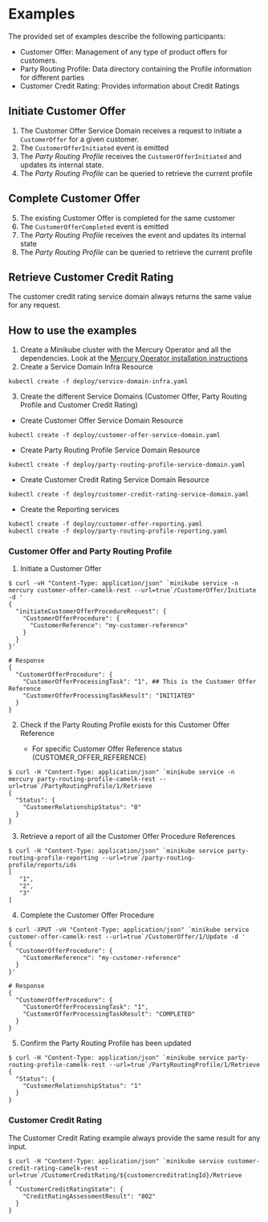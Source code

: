 # Examples

The provided set of examples describe the following participants:

* Customer Offer: Management of any type of product offers for customers.
* Party Routing Profile: Data directory containing the Profile information for different parties
* Customer Credit Rating: Provides information about Credit Ratings

## Initiate Customer Offer

1. The Customer Offer Service Domain receives a request to initiate a `CustomerOffer` for a given customer.
2. The `CustomerOfferInitiated` event is emitted
3. The _Party Routing Profile_ receives the `CustomerOfferInitiated` and updates its internal state.
4. The _Party Routing Profile_ can be queried to retrieve the current profile

## Complete Customer Offer

5. The existing Customer Offer is completed for the same customer
6. The `CustomerOfferCompleted` event is emitted
7. The _Party Routing Profile_ receives the event and updates its internal state
8. The _Party Routing Profile_ can be queried to retrieve the current profile

## Retrieve Customer Credit Rating

The customer credit rating service domain always returns the same value for any request.

## How to use the examples

1. Create a Minikube cluster with the Mercury Operator and all the dependencies. Look at
   the [Mercury Operator installation instructions](../../mercury-operator/README.md)
2. Create a Service Domain Infra Resource

```shell
kubectl create -f deploy/service-domain-infra.yaml
```

3. Create the different Service Domains (Customer Offer, Party Routing Profile and Customer Credit Rating)

* Create Customer Offer Service Domain Resource

```shell
kubectl create -f deploy/customer-offer-service-domain.yaml
```

* Create Party Routing Profile Service Domain Resource

```shell
kubectl create -f deploy/party-routing-profile-service-domain.yaml
```

* Create Customer Credit Rating Service Domain Resource

```shell
kubectl create -f deploy/customer-credit-rating-service-domain.yaml
```

* Create the Reporting services

```shell
kubectl create -f deploy/customer-offer-reporting.yaml
kubectl create -f deploy/party-routing-profile-reporting.yaml
```

###  Customer Offer and Party Routing Profile

1. Initiate a Customer Offer

```shell
$ curl -vH "Content-Type: application/json" `minikube service -n mercury customer-offer-camelk-rest --url=true`/CustomerOffer/Initiate -d '          
{
  "initiateCustomerOfferProcedureRequest": {
    "CustomerOfferProcedure": {
      "CustomerReference": "my-customer-reference"
    }
  }
}'

# Response
{
  "CustomerOfferProcedure": {
    "CustomerOfferProcessingTask": "1", ## This is the Customer Offer Reference
    "CustomerOfferProcessingTaskResult": "INITIATED"
  }
} 
```

2. Check if the Party Routing Profile exists for this Customer Offer Reference

    * For specific Customer Offer Reference status (CUSTOMER_OFFER_REFERENCE)

```shell
$ curl -H "Content-Type: application/json" `minikube service -n mercury party-routing-profile-camelk-rest --url=true`/PartyRoutingProfile/1/Retrieve
{
  "Status": {
    "CustomerRelationshipStatus": "0"
  }
}
```

3. Retrieve a report of all the Customer Offer Procedure References

```shell
$ curl -H "Content-Type: application/json" `minikube service party-routing-profile-reporting --url=true`/party-routing-profile/reports/ids
[
   "1",
   "2",
   "3"
]
```

4. Complete the Customer Offer Procedure

```shell
$ curl -XPUT -vH "Content-Type: application/json" `minikube service customer-offer-camelk-rest --url=true`/CustomerOffer/1/Update -d '          
{
  "CustomerOfferProcedure": {
    "CustomerReference": "my-customer-reference"
  }
}'

# Response
{
  "CustomerOfferProcedure": {
    "CustomerOfferProcessingTask": "1",
    "CustomerOfferProcessingTaskResult": "COMPLETED"
  }
} 
```

5. Confirm the Party Routing Profile has been updated

```shell
$ curl -H "Content-Type: application/json" `minikube service party-routing-profile-camelk-rest --url=true`/PartyRoutingProfile/1/Retrieve
{
  "Status": {
    "CustomerRelationshipStatus": "1"
  }
}
```

### Customer Credit Rating

The Customer Credit Rating example always provide the same result for any input.

```shell
$ curl -H "Content-Type: application/json" `minikube service customer-credit-rating-camelk-rest --url=true`/CustomerCreditRating/${customercreditratingId}/Retrieve
{
  "CustomerCreditRatingState": {
    "CreditRatingAssessmentResult": "802"
  }
}
```